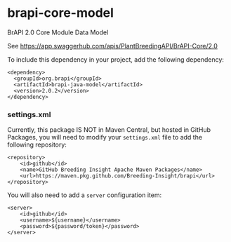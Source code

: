 # brapi-core-model
BrAPI 2.0 Core Module Data Model

See https://app.swaggerhub.com/apis/PlantBreedingAPI/BrAPI-Core/2.0

To include this dependency in your project, add the following dependency:

```
<dependency>
  <groupId>org.brapi</groupId>
  <artifactId>brapi-java-model</artifactId>
  <version>2.0.2</version>
</dependency>
```

### settings.xml
Currently, this package IS NOT in Maven Central, but hosted in GitHub Packages, you will need to modify your `settings.xml` file to add the following repository:

```
<repository>
    <id>github</id>
    <name>GitHub Breeding Insight Apache Maven Packages</name>
    <url>https://maven.pkg.github.com/Breeding-Insight/brapi</url>
</repository>
```

You will also need to add a `server` configuration item:

```
<server>
    <id>github</id>
    <username>${username}</username>
    <password>${password/token}</password>
</server>
```
